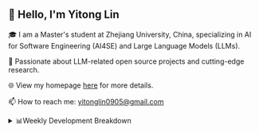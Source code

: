 ## 👋 Hello, I'm Yitong Lin 
🎓 I am a Master's student at Zhejiang University, China, specializing in AI for Software Engineering (AI4SE) and Large Language Models (LLMs). 

🚀 Passionate about LLM-related open source projects and cutting-edge research.

🌐 View my homepage [here](https://eaton0.github.io/) for more details.

📫 How to reach me: yitonglin0905@gmail.com

<details><summary>📊Weekly Development Breakdown</summary>

<!--START_SECTION:waka-->

```txt
From: 17 October 2025 - To: 24 October 2025

Total Time: 8 hrs 23 mins

Python       3 hrs 26 mins   ██████████▒░░░░░░░░░░░░░░   40.93 %
Other        1 hr 26 mins    ████▒░░░░░░░░░░░░░░░░░░░░   17.09 %
JSON         1 hr 21 mins    ████░░░░░░░░░░░░░░░░░░░░░   16.20 %
Bash         1 hr 20 mins    ████░░░░░░░░░░░░░░░░░░░░░   16.01 %
Markdown     19 mins         █░░░░░░░░░░░░░░░░░░░░░░░░   03.82 %
```

<!--END_SECTION:waka-->

[![wakatime](https://wakatime.com/badge/user/2b9478a2-005d-4708-b42f-076b3a02fc21.svg)](https://wakatime.com/@2b9478a2-005d-4708-b42f-076b3a02fc21)